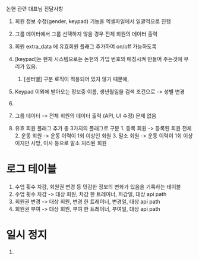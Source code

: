 논현 관련 대표님 전달사항
1. 회원 정보 수정(gender, keypad) 기능을 엑셀파일에서 일괄적으로 진행
2. 그룹 데이터에서 그룹 선택하지 않을 경우 전체 회원의 데이터 출력
3. 회원 extra_data 에 유효회원 플래그 추가하여 on/off 가능하도록

1. [keypad]는 현재 시스템으로는 논현의 가입 번호와 매칭시켜 만들어 주는것에 무리가 있음.
	1. [센터별] 구분 로직이 적용되어 있지 않기 때문에,
2. Keypad 이외에 받아오는 정보중 이름, 생년월일을 검색 조건으로 -> 성별 변경
3. 

4. 그룹 데이터 -> 전체 회원의 데이터 출력 (API, UI 수정) 문제 없음
5. 유효 회원 플래그 추가 
		총 3가지의 플래그로 구분
			1. 등록 회원 -> 등록된 회원 전체
			2. 운동 회원 -> 운동 이력이 1회 이상인 회원
			3. 말소 회원 -> 운동 이력이 1회 이상이지만 사망, 이사 등으로 말소 처리된 회원


# 로그 테이블

1. 수업 횟수 차감, 회원권 변경 등 민감한 정보의 변화가 있음을 기록하는 테이블
2. 수업 횟수 차감 -> 대상 회원, 차감 한 트레이너, 차감일, 대상 api path
3. 회원권 변경 -> 대상 회원, 변경 한 트레이너, 변경일, 대상 api path
4. 회원권 부여 -> 대상 회원, 부여 한 트레이너, 부여일, 대상 api path


# 일시 정지

1. 